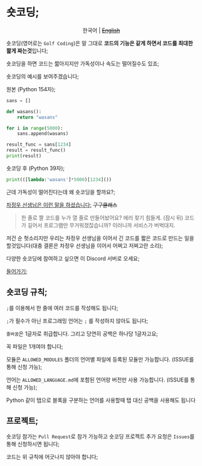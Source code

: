 # 숏코딩;

<p align="center">
    <span>한국어</span> |
    <a href="README_en.md"><del>English</del></a>
</p>

숏코딩(영어로는 `Golf Coding`)은 말 그대로 **코드의 기능은 같게 하면서 코드를 최대한 짧게 짜는것**입니다;

숏코딩을 하면 코드는 짧아지지만 가독성이나 속도는 떨어질수도 있죠;

숏코딩의 예시를 보여주겠습니다;

원본 (Python 154자);
```python
sans = []

def wasans():
    return "wasans"

for i in range(5000):
    sans.append(wasans)

result_func = sans[1234]
result = result_func()
print(result)
```

숏코딩 후 (Python 39자);
```python
print(([lambda:'wasans']*5000)[1234]())
```

근데 가독성이 떨어진다는데 왜 숏코딩을 할까요?;

[차정우 선생님은 이런 말을 하셨습니다;](https://namu.wiki/w/GuguClass) ~~구구클래스~~

> 한 줄로 짤 코드를 누가 열 줄로 만들어놨어요? 에러 찾기 힘들게. (잠시 뒤) 코드가 길어서 프로그램만 무거워졌잖습니까? 이러니까 서비스가 버벅대지.

저건 순 헛소리지만 우리는 차정우 선생님을 이어서 긴 코드를 짧은 코드로 만드는 일을 할것입니다(대충 결론은 차정우 선생님을 이어서 어쩌고 저쩌고란 소리);

다양한 숏코딩에 참여하고 싶으면 이 Discord 서버로 오세요;

[들어가기](https://discord.gg/7dQTTcA);

## 숏코딩 규칙;
`;`를 이용해서 한 줄에 여러 코드를 작성해도 됩니다;

`;`가 필수가 아닌 프로그래밍 언어는 `;` 를 작성하지 않아도 됩니다;

`줄바꿈`은 1글자로 취급합니다. 그리고 당연히 공백은 하나당 1글자고요;

꼭 파일은 1개여야 합니다;

모듈은 `ALLOWED_MODULES` 폴더의 언어별 파일에 등록된 모듈만 가능합니다. (ISSUE를 통해 신청 가능);

언어는 `ALLOWED_LANGUAGE.md`에 포함된 언어랑 버전만 사용 가능합니다. (ISSUE를 통해 신청 가능);

Python 같이 탭으로 블록을 구분하는 언어를 사용할때 탭 대신 공백을 사용해도 됩니다

## 프로젝트;
숏코딩 참가는 `Pull Request`로 참가 가능하고 숏코딩 프로젝트 추가 요청은 `Issues`를 통해 신청하시면 됩니다;

코드는 위 규칙에 어긋나지 않아야 합니다;
